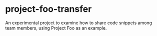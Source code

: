 # project-foo-transfer
An experimental project to examine how to share code snippets among team members, using Project Foo as an example.
